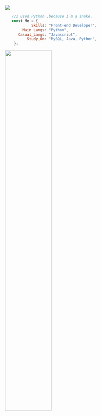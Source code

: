 <div align='left'>
    <a href="https://github.com/Gl7tch">
    <img src="https://readme-typing-svg.herokuapp.com?color=%200cc00&center=true&vCenter=true&multiline=true&width=500&height=65&lines=Hi.+I+don´t+know+what+I+doing,;I+just+a+beginner+progammer">
</div>
  
```js
   //I used Python ,because I´m a snake.
   const Me = {
            Skills: "Front-end Developer",
        Main_Langs: "Python",
      Casual_Langs: "Javascript", 
          Study_On: "MySQL, Java, Python",
    };

```

<div align='left'>
  <a href='https://github.com/Gl7tch'>
  <img width='55%' src='https://github-readme-stats.vercel.app/api/top-langs/?username=Gl7tch&layout=compact&langs_count=7&theme=transparent'/>
  </div>

